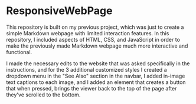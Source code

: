 # ResponsiveWebPage

This repository is built on my previous project, which was just to create a simple Markdown webpage with limited interaction features. In this repository, I included aspects of HTML, CSS, and JavaScript in order to make the previously made Markdown webpage much more interactive and functional. 

I made the necessary edits to the website that was asked specifically in the instructions, and for the 3 additional customized styles I created a dropdown menu in the "See Also" section in the navbar, I added in-image text captions to each image, and I added an element that creates a button that when pressed, brings the viewer back to the top of the page after they've scrolled to the bottom.